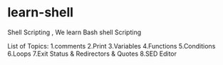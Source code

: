 # learn-shell

  Shell Scripting , We learn Bash shell Scripting

List of Topics:
1.comments
2.Print
3.Variables
4.Functions
5.Conditions
6.Loops
7.Exit Status & Redirectors & Quotes
8.SED Editor

